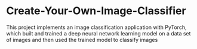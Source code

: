 # Create-Your-Own-Image-Classifier
This project implements an image classification application with PyTorch, which built and trained a deep neural network learning model on a data set of images and then used the trained model to classify images
